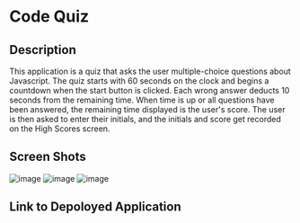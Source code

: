 # Code Quiz

## Description
This application is a quiz that asks the user multiple-choice questions about Javascript.  The quiz starts with 60 seconds on the clock and begins a countdown when the start button is clicked.  Each wrong answer deducts 10 seconds from the remaining time.  When time is up or all questions have been answered, the remaining time displayed is the user's score.  The user is then asked to enter their initials, and the initials and score get recorded on the High Scores screen.  

## Screen Shots
![image](https://user-images.githubusercontent.com/97492722/156911663-51b62109-3d5a-41ae-84a8-8af132060cb3.png)
![image](https://user-images.githubusercontent.com/97492722/156911684-55c67fc4-b8c8-4cc4-a492-077eac75f16d.png)
![image](https://user-images.githubusercontent.com/97492722/156911709-1c38ea45-9952-41fb-b50d-cf47bc859373.png)


## Link to Depoloyed Application
